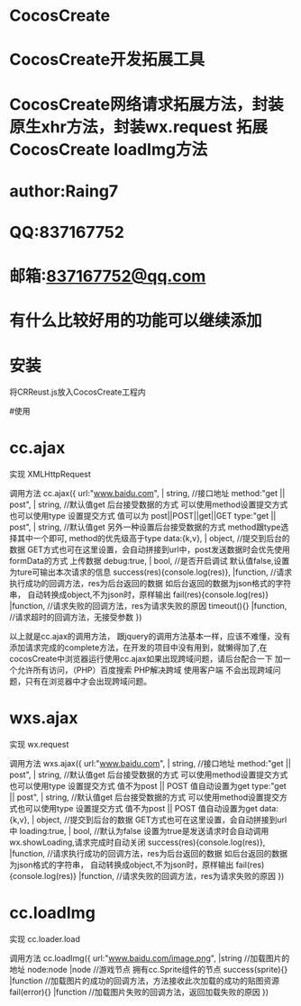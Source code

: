 # CocosCreate
# CocosCreate开发拓展工具
# CocosCreate网络请求拓展方法，封装原生xhr方法，封装wx.request 拓展CocosCreate loadImg方法
# author:Raing7
# QQ:837167752
# 邮箱:837167752@qq.com
# 有什么比较好用的功能可以继续添加


# 安装
将CRReust.js放入CocosCreate工程内

#使用

# cc.ajax

实现
XMLHttpRequest 

调用方法
cc.ajax({
  url:"www.baidu.com",      | string,  //接口地址
  method:"get || post",     | string,  //默认值get 后台接受数据的方式 可以使用method设置提交方式也可以使用type
                                         设置提交方式 值可以为 post||POST||get||GET
  type:"get || post",       | string,  //默认值get 另外一种设置后台接受数据的方式 method跟type选择其中一个即可,
                                         method的优先级高于type
  data:{k,v},               | object,  //提交到后台的数据 GET方式也可在这里设置，会自动拼接到url中，post发送数据时会优先使用formData的方式
                                       上传数据
  debug:true,               | bool,    //是否开启调试 默认值false,设置为ture可输出本次请求的信息
  success(res){console.log(res)},   |function,    //请求执行成功的回调方法，res为后台返回的数据 如后台返回的数据为json格式的字符串，
                                                  自动转换成object,不为json时，原样输出
  fail(res){console.log(res)}       |function,    //请求失败的回调方法，res为请求失败的原因
  timeout(){}                       |function,    //请求超时的回调方法，无接受参数
})

以上就是cc.ajax的调用方法， 跟jquery的调用方法基本一样，应该不难懂，没有添加请求完成的complete方法，在开发的项目中没有用到，就懒得加了,在cocosCreate中浏览器运行使用cc.ajax如果出现跨域问题，请后台配合一下 加一个允许所有访问，（PHP）百度搜索 PHP解决跨域 使用客户端 不会出现跨域问题，只有在浏览器中才会出现跨域问题。

# wxs.ajax

实现
wx.request

调用方法
wxs.ajax({
  url:"www.baidu.com",        | string,  //接口地址
  method:"get || post",       | string,  //默认值get 后台接受数据的方式 可以使用method设置提交方式也可以使用type
                                         设置提交方式 值不为post || POST 值自动设置为get
  type:"get || post",         | string,  //默认值get 后台接受数据的方式 可以使用method设置提交方式也可以使用type
                                         设置提交方式 值不为post || POST 值自动设置为get
  data:{k,v},                 | object,  //提交到后台的数据 GET方式也可在这里设置，会自动拼接到url中
  loading:true,               | bool,    //默认为false 设置为true是发送请求时会自动调用wx.showLoading,请求完成时自动关闭
  success(res){console.log(res)},   |function,    //请求执行成功的回调方法，res为后台返回的数据 如后台返回的数据为json格式的字符串，
                                                  自动转换成object,不为json时，原样输出
  fail(res){console.log(res)}       |function,    //请求失败的回调方法，res为请求失败的原因
})

# cc.loadImg

实现
cc.loader.load

调用方法
cc.loadImg({
  url:"www.baidu.com/image.png",  |string    //加载图片的地址
  node:node                       |node      //游戏节点 拥有cc.Sprite组件的节点
  success(sprite){}               |function  //加载图片的成功的回调方法，方法接收此次加载的成功的贴图资源
  fail(error){}                   |function  //加载图片失败的回调方法，返回加载失败的原因
})
